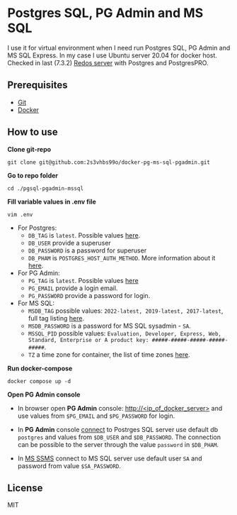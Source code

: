 # Postgres SQL, PG Admin and MS SQL

I use it for virtual environment when I need run Postgres SQL, PG Admin and MS SQL Express. In my case I use Ubuntu server 20.04 for docker host.
Checked in last (7.3.2) [Redos server](https://redos.red-soft.ru/product/downloads/) with Postgres and PostgresPRO.

## Prerequisites

- [Git](https://git-scm.com/downloads)
- [Docker](https://docs.docker.com/get-docker/)

## How to use

**Clone git-repo**

```shell
git clone git@github.com:2s3vhbs99o/docker-pg-ms-sql-pgadmin.git
```

**Go to repo folder**

```shell
cd ./pgsql-pgadmin-mssql
```

**Fill variable values in **.env** file**

```shell
vim .env
```

   * For Postgres:
        * `DB_TAG` is `latest`. Possible values [here](https://hub.docker.com/_/postgres).
        * `DB_USER` provide a superuser
        * `DB_PASSWORD` is a password for superuser
        * `DB_PHAM` is `POSTGRES_HOST_AUTH_METHOD`. More information about it [here](https://hub.docker.com/_/postgres).
   * For PG Admin:
        * `PG_TAG` is `latest`. Possible values [here](https://www.pgadmin.org/docs/pgadmin4/latest/container_deployment.html)
        * `PG_EMAIL` provide a login email.
        * `PG_PASSWORD` provide a password for login.
   * For MS SQL:
        * `MSDB_TAG` possible values: `2022-latest, 2019-latest, 2017-latest`, full tag listing [here](https://hub.docker.com/_/microsoft-mssql-server).
        * `MSDB_PASSWORD` is a password for MS SQL sysadmin - `SA`.
        * `MSSQL_PID` possible values: `Evaluation, Developer, Express, Web, Standard, Enterprise or A product key: #####-#####-#####-#####-#####`.
        * `TZ` a time zone for container, the list of time zones [here](<https://en.wikipedia.org/wiki/List_of_tz_database_time_zones#List>).

**Run docker-compose**

```shell
docker compose up -d
```

**Open PG Admin console**

- In browser open **PG Admin** console: [http://<ip_of_docker_server>](https://github.com/lobanov4real/pgsql-pgadmin-mssql/blob/master/README.md#how-to-use) and use values from `$PG_EMAIL` and `$PG_PASSWORD` for login.

- In **PG Admin** console [connect](https://www.pgadmin.org/docs/pgadmin4/development/connecting.html) to Postrges SQL server use default db `postgres` and values from `$DB_USER` and `$DB_PASSWORD`. The connection can be possible to the server through the value ``password`` in `$DB_PHAM`.

- In [MS SSMS](https://learn.microsoft.com/ru-ru/sql/ssms/download-sql-server-management-studio-ssms?view=sql-server-ver16) connect to MS SQL server use default user `SA` and password from value `$SA_PASSWORD`.

## License

MIT
